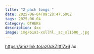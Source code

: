 ```yaml
---
title: "2 pack tongs "
date: 2025-06-04T09:28:47.590Z
tags: 2025-06-04
Category: OTHERS
description: 4xx
image: img/61a3-xxllhl._ac_sl1500_.jpg
---
```

https://amzlink.to/az0ckZItfl7x6 ad